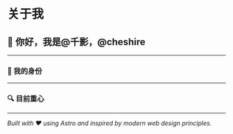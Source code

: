 # 关于我


## 🌟 你好，我是@千影，@cheshire
---

### 🎨 我的身份




---



### 🔍 目前重心






---

*Built with ❤️ using Astro and inspired by modern web design principles.*